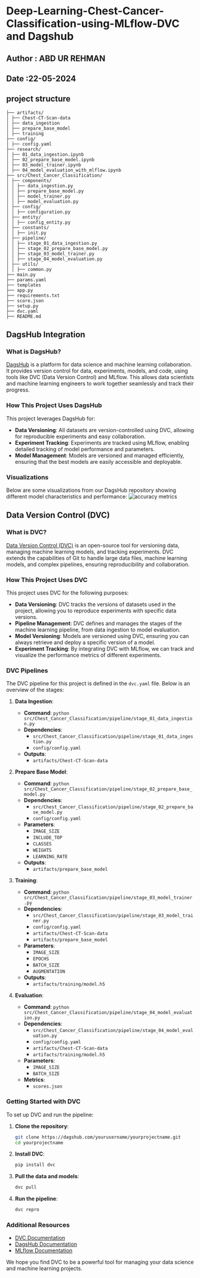 # Deep-Learning-Chest-Cancer-Classification-using-MLflow-DVC and Dagshub

## Author : ABD UR REHMAN

## Date :22-05-2024

## project structure

```
├── artifacts/
│ ├── Chest-CT-Scan-data
│ ├── data_ingestion
│ ├── prepare_base_model
│ ├── training
├── config/
│ ├── config.yaml
├── research/
│ ├── 01_data_ingestion.ipynb
│ ├── 02_prepare_base_model.ipynb
│ ├── 03_model_trainer.ipynb
│ ├── 04_model_evaluation_with_mlflow.ipynb
├── src/Chest_Cancer_Classification/
│ ├── components/
│ │ ├── data_ingestion.py
│ │ ├── prepare_base_model.py
│ │ ├── model_trainer.py
│ │ ├── model_evaluation.py
│ ├── config/
│ │ ├── configuration.py
│ ├── entity/
│ │ ├── config_entity.py
│ ├── constants/
│ │ ├── init.py
│ ├── pipeline/
│ │ ├── stage_01_data_ingestion.py
│ │ ├── stage_02_prepare_base_model.py
│ │ ├── stage_03_model_trainer.py
│ │ ├── stage_04_model_evaluation.py
│ ├── utils/
│ │ ├── common.py
├── main.py
├── params.yaml
├── templates
├── app.py
├── requirements.txt
├── score.json
├── setup.py
├── dvc.yaml
├── README.md
```

## DagsHub Integration

### What is DagsHub?

[DagsHub](https://dagshub.com/) is a platform for data science and machine learning collaboration. It provides version control for data, experiments, models, and code, using tools like DVC (Data Version Control) and MLflow. This allows data scientists and machine learning engineers to work together seamlessly and track their progress.

### How This Project Uses DagsHub

This project leverages DagsHub for:

- **Data Versioning**: All datasets are version-controlled using DVC, allowing for reproducible experiments and easy collaboration.
- **Experiment Tracking**: Experiments are tracked using MLflow, enabling detailed tracking of model performance and parameters.
- **Model Management**: Models are versioned and managed efficiently, ensuring that the best models are easily accessible and deployable.

### Visualizations

Below are some visualizations from our DagsHub repository showing different model characteristics and performance:
![accuracy metrics](https://github.com/data-scientist718/Deep-Learning-Chest-Cancer-Classification-using-MLflow-DVC/assets/49375888/a2cdfbb0-1f17-4d9d-bb92-e414a8e51609)

## Data Version Control (DVC)

### What is DVC?

[Data Version Control (DVC)](https://dvc.org/) is an open-source tool for versioning data, managing machine learning models, and tracking experiments. DVC extends the capabilities of Git to handle large data files, machine learning models, and complex pipelines, ensuring reproducibility and collaboration.

### How This Project Uses DVC

This project uses DVC for the following purposes:

- **Data Versioning**: DVC tracks the versions of datasets used in the project, allowing you to reproduce experiments with specific data versions.
- **Pipeline Management**: DVC defines and manages the stages of the machine learning pipeline, from data ingestion to model evaluation.
- **Model Versioning**: Models are versioned using DVC, ensuring you can always retrieve and deploy a specific version of a model.
- **Experiment Tracking**: By integrating DVC with MLflow, we can track and visualize the performance metrics of different experiments.

### DVC Pipelines

The DVC pipeline for this project is defined in the `dvc.yaml` file. Below is an overview of the stages:

1. **Data Ingestion**:
    - **Command**: `python src/Chest_Cancer_Classification/pipeline/stage_01_data_ingestion.py`
    - **Dependencies**:
        - `src/Chest_Cancer_Classification/pipeline/stage_01_data_ingestion.py`
        - `config/config.yaml`
    - **Outputs**:
        - `artifacts/Chest-CT-Scan-data`

2. **Prepare Base Model**:
    - **Command**: `python src/Chest_Cancer_Classification/pipeline/stage_02_prepare_base_model.py`
    - **Dependencies**:
        - `src/Chest_Cancer_Classification/pipeline/stage_02_prepare_base_model.py`
        - `config/config.yaml`
    - **Parameters**:
        - `IMAGE_SIZE`
        - `INCLUDE_TOP`
        - `CLASSES`
        - `WEIGHTS`
        - `LEARNING_RATE`
    - **Outputs**:
        - `artifacts/prepare_base_model`

3. **Training**:
    - **Command**: `python src/Chest_Cancer_Classification/pipeline/stage_03_model_trainer.py`
    - **Dependencies**:
        - `src/Chest_Cancer_Classification/pipeline/stage_03_model_trainer.py`
        - `config/config.yaml`
        - `artifacts/Chest-CT-Scan-data`
        - `artifacts/prepare_base_model`
    - **Parameters**:
        - `IMAGE_SIZE`
        - `EPOCHS`
        - `BATCH_SIZE`
        - `AUGMENTATION`
    - **Outputs**:
        - `artifacts/training/model.h5`

4. **Evaluation**:
    - **Command**: `python src/Chest_Cancer_Classification/pipeline/stage_04_model_evaluation.py`
    - **Dependencies**:
        - `src/Chest_Cancer_Classification/pipeline/stage_04_model_evaluation.py`
        - `config/config.yaml`
        - `artifacts/Chest-CT-Scan-data`
        - `artifacts/training/model.h5`
    - **Parameters**:
        - `IMAGE_SIZE`
        - `BATCH_SIZE`
    - **Metrics**:
        - `scores.json`

### Getting Started with DVC

To set up DVC and run the pipeline:

1. **Clone the repository**:

    ```sh
    git clone https://dagshub.com/yourusername/yourprojectname.git
    cd yourprojectname
    ```

2. **Install DVC**:

    ```sh
    pip install dvc
    ```

3. **Pull the data and models**:

    ```sh
    dvc pull
    ```

4. **Run the pipeline**:

    ```sh
    dvc repro
    ```

### Additional Resources

- [DVC Documentation](https://dvc.org/doc)
- [DagsHub Documentation](https://dagshub.com/docs/)
- [MLflow Documentation](https://www.mlflow.org/docs/latest/index.html)

We hope you find DVC to be a powerful tool for managing your data science and machine learning projects.
